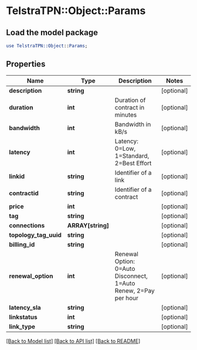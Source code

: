 # TelstraTPN::Object::Params

## Load the model package
```perl
use TelstraTPN::Object::Params;
```

## Properties
Name | Type | Description | Notes
------------ | ------------- | ------------- | -------------
**description** | **string** |  | [optional] 
**duration** | **int** | Duration of contract in minutes | [optional] 
**bandwidth** | **int** | Bandwidth in kB/s | [optional] 
**latency** | **int** | Latency: 0&#x3D;Low, 1&#x3D;Standard, 2&#x3D;Best Effort | [optional] 
**linkid** | **string** | Identifier of a link | [optional] 
**contractid** | **string** | Identifier of a contract | [optional] 
**price** | **int** |  | [optional] 
**tag** | **string** |  | [optional] 
**connections** | **ARRAY[string]** |  | [optional] 
**topology_tag_uuid** | **string** |  | [optional] 
**billing_id** | **string** |  | [optional] 
**renewal_option** | **int** | Renewal Option: 0&#x3D;Auto Disconnect, 1&#x3D;Auto Renew, 2&#x3D;Pay per hour | [optional] 
**latency_sla** | **string** |  | [optional] 
**linkstatus** | **int** |  | [optional] 
**link_type** | **string** |  | [optional] 

[[Back to Model list]](../README.md#documentation-for-models) [[Back to API list]](../README.md#documentation-for-api-endpoints) [[Back to README]](../README.md)


